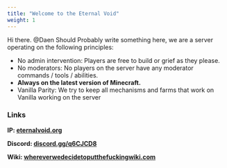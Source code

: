 ```yaml
---
title: "Welcome to the Eternal Void"
weight: 1
---
```


Hi there. @Daen Should Probably write something here, we are a server operating on the following principles:


- No admin intervention: Players are free to build or grief as they please.
- No moderators: No players on the server have any moderator commands / tools / abilities.
- **Always on the latest version of Minecraft.**
- Vanilla Parity: We try to keep all mechanisms and farms that work on Vanilla working on the server

### Links
**IP: [eternalvoid.org](mc.eternalvoid.org)**

**Discord: [discord.gg/q6CJCD8](https://discord.gg/q6CJCD8)**

**Wiki: [whereverwedecidetoputthefuckingwiki.com](whereverwedecidetoputthefuckingwiki.com)**
